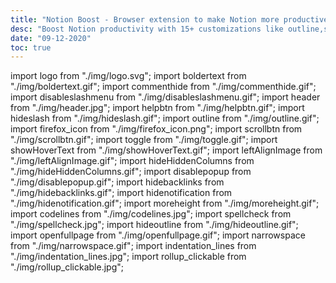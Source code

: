 ```yaml
---
title: "Notion Boost - Browser extension to make Notion more productive and less distractive"
desc: "Boost Notion productivity with 15+ customizations like outline,small text full width for all,back to top button,hide slash command menu etc"
date: "09-12-2020"
toc: true
---
```


import logo from "./img/logo.svg";
import boldertext from "./img/boldertext.gif";
import commenthide from "./img/commenthide.gif";
import disableslashmenu from "./img/disableslashmenu.gif";
import header from "./img/header.jpg";
import helpbtn from "./img/helpbtn.gif";
import hideslash from "./img/hideslash.gif";
import outline from "./img/outline.gif";
import firefox_icon from "./img/firefox_icon.png";
import scrollbtn from "./img/scrollbtn.gif";
import toggle from "./img/toggle.gif";
import showHoverText from "./img/showHoverText.gif";
import leftAlignImage from "./img/leftAlignImage.gif";
import hideHiddenColumns from "./img/hideHiddenColumns.gif";
import disablepopup from "./img/disablepopup.gif";
import hidebacklinks from "./img/hidebacklinks.gif";
import hidenotification from "./img/hidenotification.gif";
import moreheight from "./img/moreheight.gif";
import codelines from "./img/codelines.jpg";
import spellcheck from "./img/spellcheck.jpg";
import hideoutline from "./img/hideoutline.gif";
import openfullpage from "./img/openfullpage.gif";
import narrowspace from "./img/narrowspace.gif";
import indentation_lines from "./img/indentation_lines.jpg";
import rollup_clickable from "./img/rollup_clickable.jpg";

<Title logo={logo} txt="Notion Boost" homeURL = "/notion-boost" />

<span className="lead">
  Chrome and Firefox extension to make Notion more productive and less distractive. Add 15+ customizations to Notion like sticky
  outline, small text & full width by default,scroll to top button, hide slash
  command menu, and more.
</span>

<NavbarNotion />

## ⬇ Download

- [Chrome / Brave / Edge extension](#chrome--brave--chromium)
- [Firefox addon](#firefox)

## ✅ Currently added features

<details>
  <summary> <h4>Show sticky outline</h4></summary>
  
Show sticky outline (table of contents) for pages that have headings or sub-headings. The outline will be shown on the right side of the page. Very useful for navigating a page with lots of content.

<Img src={outline} type="ss" />

You can also temporarily hide the outline on the current page (until the page refresh)

<Img src={hideoutline} type="ss" />

</details>

<details>
  <summary> <h4>Set small text for all pages</h4></summary>

Set small text for all pages by default. This locally adjusts the text without clicking on the Notion page toggles.

</details>
<details>
  <summary> <h4>Set full width for all pages</h4></summary>

Set full width for all pages by default. This locally adjusts the width without clicking on the Notion page toggles.

</details>
<details>
  <summary> <h4>'Scroll to top' button</h4></summary>

Added button at the bottom-right corner of page for scrolling back to top. Quite useful for lengthy pages. The button will be visible only when the page has scrolled down a bit.

<Img src={scrollbtn} type="ss" />
</details>
<details>
  <summary> <h4>Show full text on hover</h4></summary>

Show full text in table cells on mouse hover.

<Img src={showHoverText} type="ss" />
</details>
<details>
  <summary> <h4>Close Slash command menu after space</h4></summary>

Slash command menu which appears when pressing '/' key will be closed back by pressing the space key.

<Img src={hideslash} type="ss" />
</details>
<details>
  <summary> <h4>Don't show Slash command menu when pressing '/'</h4></summary>

Don't show the Slash command menu when pressing '/' key. Slash command menu will still be shown by clicking + ⁝⁝ icon. This setting can't be enabled along with 'Close Slash command menu after space' and vice-versa.

<Img src={disableslashmenu} type="ss" />
</details>
<details>
  <summary> <h4>Hide floating help button from all pages</h4></summary>

This button is located on the bottom-right corner of pages.

<Img src={helpbtn} type="ss" />
</details>
<details>
  <summary> <h4>Hide 'Hidden columns' in board view</h4></summary>

Truly hide 'Hidden columns' in Kanban board view.

<Img src={hideHiddenColumns} type="ss" />
</details>
<details>
  <summary> <h4>Left align images</h4></summary>

Align document images to left instead of center.

<Img src={leftAlignImage} type="ss" />
</details>
<details>
  <summary> <h4>Bolder text in dark mode</h4></summary>

Fix poorly recognizable bold text when using Notion in dark mode

<Img src={boldertext} type="ss" />
</details>
<details>
  <summary> <h4>Hide comments section from all pages</h4></summary>

Comment section is useless when working solo

<Img src={commenthide} type="ss" />
</details>
<details>
  <summary> <h4>Show code line numbers</h4></summary>

Show line numbers for code blocks

<Img src={codelines} type="ss" />
</details>
<details>
  <summary> <h4>Enable spellcheck inside code blocks</h4></summary>

Show squiggly red lines for any spelling mistakes inside code blocks

<Img src={spellcheck} type="ss" />
</details>
<details>
  <summary> <h4>Don't show popup menu when pasting external links</h4></summary>

Don't show popup menu i.e (dismiss, create bookmark, create embed) when pasting external links

<Img src={disablepopup} type="ss" />
</details>
<details>
  <summary> <h4>Hide backlinks</h4></summary>

Hide backlinks section from all pages

<Img src={hidebacklinks} type="ss" />
</details>
<details>
  <summary> <h4>Hide notification icon</h4></summary>

Hide red notification icon from sidebar when it's in closed state and hide notification number from tab title

_(It's a `pro` feauture. [learn more](https://gourav.io/notion-boost/whats-new#announcement))_

<Img src={hidenotification} type="ss" />
</details>
<details>
  <summary> <h4>Add more height to page</h4></summary>

Add more height to page by hiding top padding, image cover, & icon

_(It's a `pro` feauture. [learn more](https://gourav.io/notion-boost/whats-new#announcement))_

<Img src={moreheight} type="ss" />
</details>

<details>
  <summary> <h4>Open full pages instead of preview</h4></summary>

Bypass preview and open full pages of a table, board, etc. by default.

<Img src={openfullpage} type="ss" />
</details>

<details>
  <summary> <h4>Narrow spacing between list items</h4></summary>

Fit more content on screen by reducing space between items in a list, i.e., bullet, checkbox, toggle list, etc.

_(It's a `pro` feauture. [learn more](https://gourav.io/notion-boost/whats-new#announcement))_

<Img src={narrowspace} type="ss" />
</details>

<details>
  <summary> <h4>Add indentation lines to lists</h4></summary>

Add vertical indentation lines to bullet and to-do lists.

<Img src={indentation_lines} type="ss" />
</details>

<details>
  <summary> <h4>Make Rollup URLs clickable</h4></summary>

Make URLs in Rollup property clickable. Works for both: table and as page properties.

_(It's a `pro` feauture. [learn more](https://gourav.io/notion-boost/whats-new#announcement))_

<Img src={rollup_clickable} type="ss" />
</details>

> Missing something? suggest / feedback on [Github](https://github.com/GorvGoyl/Notion-Boost-browser-extension/issues/new)

<span>See{" "}<Link href="/notion-boost/whats-new"><a className="" title="https://gourav.io/notion-boost/whats-new">what's new</a></Link> in the latest update ✨</span>

## ⚙ How to use

#### Chrome / Brave / Chromium

1. Install [Notion Boost Chrome extension](https://chrome.google.com/webstore/detail/notion-boost/eciepnnimnjaojlkcpdpcgbfkpcagahd).
2. Visit any notion page.
3. Click on the extension icon (clickable **only** when you are on a notion page).
4. A popup menu will appear, you can toggle features from there.

#### Microsoft Edge

1. Visit [Notion Boost Chrome extension](https://chrome.google.com/webstore/detail/notion-boost/eciepnnimnjaojlkcpdpcgbfkpcagahd).
2. Allow Edge to add extension from Chrome Web Store.
3. Install Notion Boost extension.
4. Visit any notion page.
5. Click on the extension icon (clickable **only** when you are on a notion page).
6. A popup menu will appear, you can toggle features from there.

#### Firefox

1. Install [Notion Boost Firefox addon](https://addons.mozilla.org/en-US/firefox/addon/notion-boost/).
2. Visit any notion page.
3. Click on the extension icon (it will be visible **inside URL bar** only when you are on a notion page).
4. A popup menu will appear, you can toggle features from there.

<Img src={firefox_icon} type="ss" />

---

### 🖤 Support

<Social />

---

## Who made this?

Notion Boost is made by Gourav Goyal (https://gourav.io). I am a tech founder and productivity freak who relies heavily on Notion to organize things and manage work. I made this extension to make Notion more productive (and less distractive) by filling the gaps which I feel are lacked in the product. I hope you find this extension helpful :)

## Support

Please file a new issue on [Github](https://github.com/GorvGoyl/Notion-Boost-browser-extension/issues/new) in case you have any feedback or suggestions.

## Privacy Policy

Notion Boost extension is an open-source project and has no ads, no analytics, no trackers, and no use of cookies. Furthermore, Notion Boost extension **does not store or send any data** from your Notion account.
